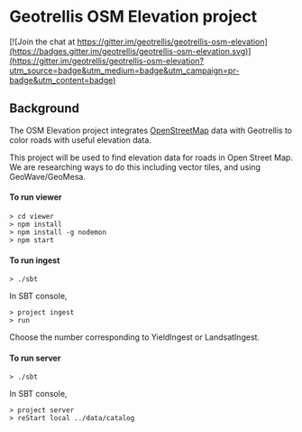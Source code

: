 # Geotrellis OSM Elevation project

[![Join the chat at https://gitter.im/geotrellis/geotrellis-osm-elevation](https://badges.gitter.im/geotrellis/geotrellis-osm-elevation.svg)](https://gitter.im/geotrellis/geotrellis-osm-elevation?utm_source=badge&utm_medium=badge&utm_campaign=pr-badge&utm_content=badge)

## Background

The OSM Elevation project integrates [OpenStreetMap](https://www.openstreetmap.org) data with Geotrellis to color roads with useful elevation data.

This project will be used to find elevation data for roads in Open Street Map. We are researching ways to do this including vector tiles, and using GeoWave/GeoMesa.

#### To run viewer

```console
> cd viewer
> npm install
> npm install -g nodemon
> npm start
```

#### To run ingest

```console
> ./sbt
```

In SBT console,
```console
> project ingest
> run
```

Choose the number corresponding to YieldIngest or LandsatIngest.

#### To run server

```console
> ./sbt
```


In SBT console,
```console
> project server
> reStart local ../data/catalog
```
